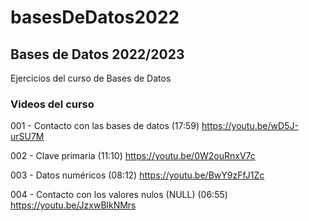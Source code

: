 # basesDeDatos2022

## Bases de Datos 2022/2023

Ejercicios del curso de Bases de Datos

### Videos del curso

001 - Contacto con las bases de datos (17:59) https://youtu.be/wD5J-urSU7M

002 - Clave primaria (11:10) https://youtu.be/0W2ouRnxV7c

003 - Datos numéricos (08:12) https://youtu.be/BwY9zFfJ1Zc

004 - Contacto con los valores nulos (NULL) (06:55) https://youtu.be/JzxwBlkNMrs
